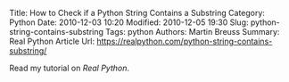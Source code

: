 Title: How to Check if a Python String Contains a Substring
Category: Python
Date: 2010-12-03 10:20
Modified: 2010-12-05 19:30
Slug: python-string-contains-substring
Tags: python
Authors: Martin Breuss
Summary: Real Python Article
Url: https://realpython.com/python-string-contains-substring/

Read my tutorial on _Real Python_.